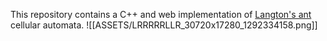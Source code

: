 This repository contains a C++ and web implementation of [Langton's ant](https://wikipedia.org/wiki/Langton's_ant) cellular automata.
![[ASSETS/LRRRRRLLR_30720x17280_1292334158.png]]